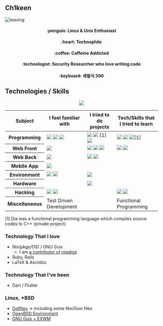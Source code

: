 ## Ch1keen

![waving](https://capsule-render.vercel.app/api?type=waving&height=200&text=Ch1keen!&fontAlign=80&fontAlignY=40&color=gradient)
<!-- https://github.com/kyechan99/capsule-render#waving -->

<h4 align="center">:penguin: Linux & Unix Enthusiast</h4>

<h4 align="center">:heart: Technophile</h4>

<h4 align="center">:coffee: Caffeine Addicted</h4>

<h4 align="center">:technologist: Security Researcher who love writing code</h4>

<h4 align="center">:keyboard: 세벌식 390</h4>

## Technologies / Skills

<div align="center">
  <img src="https://github.com/Ch1keen/Ch1keen/assets/40013212/18b7094d-e79d-4295-8b03-35b020118cb3">
</div>


<table>
  <thead>
    <tr>
      <th>Subject</th>
      <th>I feel familiar with</th>
      <th>I tried to do projects</th>
      <th>Tech/Skills that I tried to learn</th>
    </tr>
  </thead>
  <tbody>
    <tr>
      <th>Programming</th>
      <td>
        <img src="https://img.shields.io/badge/Ruby-CC342D?style=for-the-badge&logo=ruby&logoColor=white">
        <img src="https://img.shields.io/badge/Python-3776AB?style=for-the-badge&logo=python&logoColor=white">
        <img src="https://img.shields.io/badge/JavaScript-F7DF1E?style=for-the-badge&logo=javascript&logoColor=black">
      </td>
      <td>
        <img src="https://img.shields.io/badge/c-%2300599C.svg?style=for-the-badge&logo=c&logoColor=white">
        <img src="https://img.shields.io/badge/c++-%2300599C.svg?style=for-the-badge&logo=c%2B%2B&logoColor=white">
        [1]
        <img src="https://img.shields.io/badge/typescript-%23007ACC.svg?style=for-the-badge&logo=typescript&logoColor=white">
      </td>
      <td>
        <img src="https://img.shields.io/badge/Haskell-5e5086?style=for-the-badge&logo=haskell&logoColor=white">
        <img src="https://img.shields.io/badge/Java-ED8B00?style=for-the-badge&logo=openjdk&logoColor=white">
        <img src="https://img.shields.io/badge/Dia-35BDB2?style=for-the-badge&logo=sketch&logoColor=white">[1]
      </td>
    </tr>
    <tr>
      <th>Web Front</th>
      <td><img src="https://img.shields.io/badge/Tailwind_CSS-38B2AC?style=for-the-badge&logo=tailwind-css&logoColor=white"></td>
      <td>
        <img src="https://img.shields.io/badge/web3.js-F16822?style=for-the-badge&logo=web3.js&logoColor=white">
        <img src="https://img.shields.io/badge/react-%2320232a.svg?style=for-the-badge&logo=react&logoColor=%2361DAFB">
        <img src="https://img.shields.io/badge/Next-black?style=for-the-badge&logo=next.js&logoColor=white">
      </td>
      <td>
        <img src="https://img.shields.io/badge/MUI-%230081CB.svg?style=for-the-badge&logo=mui&logoColor=white">
        <img src="https://img.shields.io/badge/bootstrap-%238511FA.svg?style=for-the-badge&logo=bootstrap&logoColor=white">
      </td>
    </tr>
    <tr>
      <th>Web Back</th>
      <td><img src="https://img.shields.io/badge/Ruby_on_Rails-CC0000?style=for-the-badge&logo=ruby-on-rails&logoColor=white"></td>
      <td>
        <img src="https://img.shields.io/badge/Express.js-404D59?style=for-the-badge">
        <img src="https://img.shields.io/badge/FastAPI-005571?style=for-the-badge&logo=fastapi">
      </td>
      <td></td>
    </tr>
    <tr>
      <th>Mobile App</th>
      <td><img src="https://img.shields.io/badge/Flutter-%2302569B.svg?style=for-the-badge&logo=Flutter&logoColor=white"></td>
      <td></td>
      <td></td>
    </tr>
    <tr>
      <th>Environment</th>
      <td>
        <img src="https://img.shields.io/badge/docker-%230db7ed.svg?style=for-the-badge&logo=docker&logoColor=white">
        <img src="https://img.shields.io/badge/NIX-5277C3.svg?style=for-the-badge&logo=NixOS&logoColor=white">
      </td>
      <td><img src="https://img.shields.io/badge/kubernetes(k3s)-%23326ce5.svg?style=for-the-badge&logo=kubernetes&logoColor=white"></td>
      <td></td>
    </tr>
    <tr>
      <th>Hardware</th>
      <td></td>
      <td><img src="https://img.shields.io/badge/-Arduino-00979D?style=for-the-badge&logo=Arduino&logoColor=white"></td>
      <td></td>
    </tr>
    <tr>
      <th>Hacking</th>
      <td>
        <img src="https://img.shields.io/badge/Pwnable-black?style=for-the-badge&logoColor=white">
        <img src="https://img.shields.io/badge/web_hacking-%230db7ed.svg?style=for-the-badge&logoColor=white">
      </td>
      <td></td>
      <td>
        <img src="https://img.shields.io/badge/Cryptography-%234DC730?style=for-the-badge&logoColor=white">
        <img src="https://img.shields.io/badge/Digital_Forensics-CC0000?style=for-the-badge&logoColor=white">
      </td>
    </tr>
    <tr>
      <th>Miscellaneous</th>
      <td>Test Driven Development</td>
      <td></td>
      <td>Functional Programming</td>
    </tr>
  </tbody>
</table>


[1] Dia was a functional programming language which compiles source codes to C++ (private project)

### Technology That I love
- Nix(pkgs/OS) / GNU Guix
  - I am [a contributor of nixpkgs](https://github.com/orgs/NixOS/people?query=Ch1keen)
- Ruby, Rails
- LaTeX & Asciidoc

### Technology That I've been
- Dart / Flutter

### Linux, *BSD
- [Dotfiles](https://www.github.com/Ch1keen/dotfiles) -> including some Nix/Guix files
- [OpenBSD Environment](https://www.github.com/Ch1keen/OBSD-Environment)
- [GNU Guix + EXWM](https://github.com/Ch1keen/dotfiles/tree/main/guix/guix-exwm)


<!--
**Ch1keen/Ch1keen** is a ✨ _special_ ✨ repository because its `README.md` (this file) appears on your GitHub profile.

Here are some ideas to get you started:

- 🔭 I’m currently working on ...
- 🌱 I’m currently learning ...
- 👯 I’m looking to collaborate on ...
- 🤔 I’m looking for help with ...
- 💬 Ask me about ...
- 📫 How to reach me: ...
- 😄 Pronouns: ...
- ⚡ Fun fact: ...
-->
